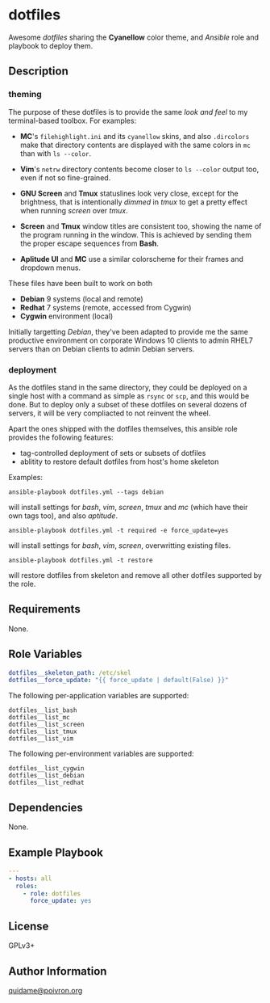 # dotfiles

Awesome *dotfiles* sharing the **Cyanellow** color theme, and *Ansible* role
and playbook to deploy them.

## Description

### theming

The purpose of these dotfiles is to provide the same *look and feel* to my
terminal-based toolbox. For examples:

- **MC**'s `filehighlight.ini` and its `cyanellow` skins, and also `.dircolors`
  make that directory contents are displayed with the same colors in `mc` than
  with `ls --color`.

- **Vim**'s `netrw` directory contents become closer to `ls --color` output
  too, even if not so fine-grained.

- **GNU Screen** and **Tmux** statuslines look very close, except for the
  brightness, that is intentionally *dimmed* in *tmux* to get a pretty effect
  when running *screen* over *tmux*.

- **Screen** and **Tmux** window titles are consistent too, showing the name
  of the program running in the window. This is achieved by sending them the
  proper escape sequences from **Bash**.

- **Aplitude UI** and **MC** use a similar colorscheme for their frames and
  dropdown menus.

These files have been built to work on both

- **Debian** 9 systems (local and remote)
- **Redhat** 7 systems (remote, accessed from Cygwin)
- **Cygwin** environment (local)

Initially targetting *Debian*, they've been adapted to provide me the same
productive environment on corporate Windows 10 clients to admin RHEL7 servers
than on Debian clients to admin Debian servers.

### deployment

As the dotfiles stand in the same directory, they could be deployed on a single
host with a command as simple as `rsync` or `scp`, and this would be done. But
to deploy only a subset of these dotfiles on several dozens of servers, it will
be very compliacted to not reinvent the wheel.

Apart the ones shipped with the dotfiles themselves, this ansible role provides
the following features:

- tag-controlled deployment of sets or subsets of dotfiles
- ablitity to restore default dotfiles from host's home skeleton

Examples:

```
ansible-playbook dotfiles.yml --tags debian
```
will install settings for *bash*, *vim*, *screen*, *tmux* and *mc* (which have
their own tags too), and also *aptitude*.

```
ansible-playbook dotfiles.yml -t required -e force_update=yes
```
will install settings for *bash*, *vim*, *screen*, overwritting existing files.

```
ansible-playbook dotfiles.yml -t restore
```
will restore dotfiles from skeleton and remove all other dotfiles supported by
the role.


## Requirements

None.


## Role Variables

```yaml
dotfiles__skeleton_path: /etc/skel
dotfiles__force_update: "{{ force_update | default(False) }}"
```

The following per-application variables are supported:
```
dotfiles__list_bash
dotfiles__list_mc
dotfiles__list_screen
dotfiles__list_tmux
dotfiles__list_vim
```

The following per-environment variables are supported:
```
dotfiles__list_cygwin
dotfiles__list_debian
dotfiles__list_redhat
```


## Dependencies

None.


## Example Playbook

```yaml
---
- hosts: all
  roles:
    - role: dotfiles
      force_update: yes
```


## License

GPLv3+

## Author Information

<quidame@poivron.org>
